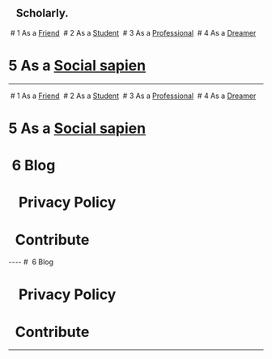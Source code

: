    Scholarly.  
   ----

 # 1 As a [Friend](./Home/Friend/README.md )
 # 2 As a [Student](./Home/Scholastics/Index.md )
 # 3 As a [Professional](./Home/Professional/README.md )
 # 4 As a [Dreamer](./Home/Dreamer/README.md )
 # 5 As a [Social sapien](./Home/Public/README.md )
 
 
 
 ----

 # 1 As a [Friend](./Home/Friend/README.md )
 # 2 As a [Student](./Home/Scholastics/)
 # 3 As a [Professional](./Home/Professional/README.md )
 # 4 As a [Dreamer](./Home/Dreamer/README.md )
 # 5 As a [Social sapien](./Home/Public/README.md )
 #  6 Blog
 #    Privacy Policy
 #    Contribute
 
 ---- #  6 Blog
 #    Privacy Policy
 #    Contribute
 
 ----
